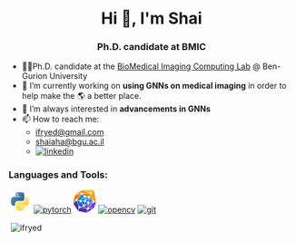 <h1 align="center">Hi 👋, I'm Shai</h1>
<h3 align="center">Ph.D. candidate at BMIC</h3>

- 👨‍🎓Ph.D. candidate at the [BioMedical Imaging Computing Lab](https://github.com/BMICLab) @ Ben-Gurion University
- 🔭 I’m currently working on **using GNNs on medical imaging** in order to help make the 🌎 a better place.
- 🌱 I’m always interested in **advancements in GNNs**
- 📫 How to reach me:
    - ifryed@gmail.com
    - shaiaha@bgu.ac.il
    - [![linkedin](https://img.shields.io/badge/LinkedIn-0077B5?style=for-the-badge&logo=linkedin&logoColor=white)](https://www.linkedin.com/in/shai-aharon-b4495273/)

<h3 align="left">Languages and Tools:</h3>
<p align="left"> 
<a href="https://www.python.org" target="_blank"><img src="https://raw.githubusercontent.com/devicons/devicon/master/icons/python/python-original.svg" alt="python" width="40" height="40"/></a> 
<a href="https://pytorch.org/" target="_blank" rel="noreferrer"><img src="https://www.vectorlogo.zone/logos/pytorch/pytorch-icon.svg" alt="pytorch" width="40" height="40"/></a>
<a href="https://pytorch-geometric.readthedocs.io" target="_blank" rel="noreferrer"><img src="https://raw.githubusercontent.com/pyg-team/pyg_sphinx_theme/master/pyg_sphinx_theme/static/img/pyg_logo.png" alt="pytorch" width="40" height="40"/></a>
<a href="https://opencv.org/" target="_blank"><img src="https://www.vectorlogo.zone/logos/opencv/opencv-icon.svg" alt="opencv" width="40" height="40"/></a> 
<a href="https://git-scm.com/" target="_blank"><img src="https://www.vectorlogo.zone/logos/git-scm/git-scm-icon.svg" alt="git" width="40" height="40"/></a>

 </p>

<p>&nbsp;<img align="center" src="https://github-readme-stats.vercel.app/api?username=ifryed&show_icons=true&locale=en" alt="ifryed" /></p>
